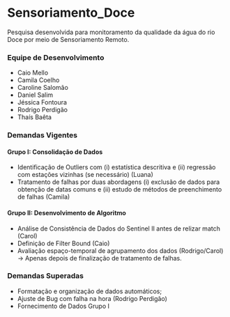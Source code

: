 # Sensoriamento_Doce
Pesquisa desenvolvida para monitoramento da qualidade da água do rio Doce por meio de Sensoriamento Remoto.

### Equipe de Desenvolvimento 
- Caio Mello
- Camila Coelho
- Caroline Salomão 
- Daniel Salim
- Jéssica Fontoura
- Rodrigo Perdigão 
- Thaís Baêta 

### Demandas Vigentes

#### Grupo I: Consolidação de Dados
- Identificação de Outliers com (i) estatística descritiva e (ii) regressão com estações vizinhas (se necessário) (Luana) 
- Tratamento de falhas por duas abordagens (i) exclusão de dados para obtenção de datas comuns e (ii) estudo de métodos de preenchimento de falhas (Camila)

#### Grupo II: Desenvolvimento de Algoritmo
- Análise de Consistência de Dados do Sentinel II antes de relizar match (Carol)
- Definição de Filter Bound (Caio)
- Avaliação espaço-temporal de agrupamento dos dados (Rodrigo/Carol) -> Apenas depois de finalização de tratamento de falhas. 

### Demandas Superadas
- Formatação e organização de dados automáticos;
- Ajuste de Bug com falha na hora (Rodrigo Perdigão)
- Fornecimento de Dados Grupo I

